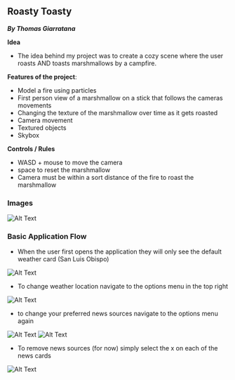 
## Roasty Toasty
 **_By Thomas Giarratana_**

**Idea**
- The idea behind my project was to create a cozy scene where the user roasts AND toasts marshmallows by a campfire.

**Features of the project**: 
  - Model a fire using particles
  - First person view of a marshmallow on a stick that follows the cameras movements
  - Changing the texture of the marshmallow over time as it gets roasted
  - Camera movement
  - Textured objects
  - Skybox
  
**Controls / Rules**
  - WASD + mouse to move the camera
  - space to reset the marshmallow
  - Camera must be within a sort distance of the fire to roast the marshmallow


### Images

![Alt Text](https://tgiarrat.github.io/305AppScans/diagram.png)

### Basic Application Flow
- When the user first opens the application they will only see the default weather card (San Luis Obispo) 

![Alt Text](/305AppScans/NewCapture.PNG?raw=true)

- To change weather location navigate to the options menu in the top right

![Alt Text](/305AppScans/NewCapture2.PNG?raw=true)

- to change your preferred news sources navigate to the options menu again

![Alt Text](/305AppScans/NewCapture4.PNG?raw=true) ![Alt Text](/305AppScans/NewCapture5.PNG?raw=true)

- To remove news sources (for now) simply select the x on each of the news cards

![Alt Text](/305AppScans/NewCapture6.PNG?raw=true)







